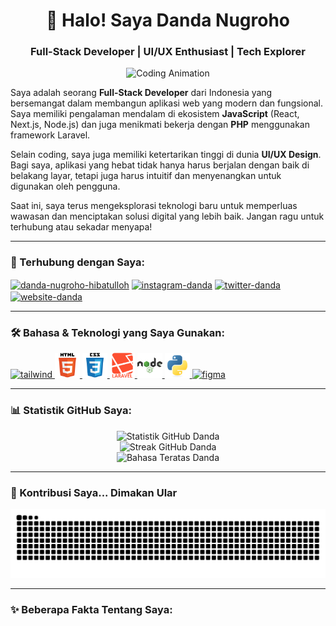 <h1 align="center">👋 Halo! Saya Danda Nugroho</h1>
<h3 align="center">Full-Stack Developer | UI/UX Enthusiast | Tech Explorer</h3>

<p align="center">
  <img src="https://media.giphy.com/media/gHGnWbaHdBmWg2Y37j/giphy.gif" alt="Coding Animation" width="600"/>
</p>

Saya adalah seorang **Full-Stack Developer** dari Indonesia yang bersemangat dalam membangun aplikasi web yang modern dan fungsional. Saya memiliki pengalaman mendalam di ekosistem **JavaScript** (React, Next.js, Node.js) dan juga menikmati bekerja dengan **PHP** menggunakan framework Laravel.

Selain coding, saya juga memiliki ketertarikan tinggi di dunia **UI/UX Design**. Bagi saya, aplikasi yang hebat tidak hanya harus berjalan dengan baik di belakang layar, tetapi juga harus intuitif dan menyenangkan untuk digunakan oleh pengguna.

Saat ini, saya terus mengeksplorasi teknologi baru untuk memperluas wawasan dan menciptakan solusi digital yang lebih baik. Jangan ragu untuk terhubung atau sekadar menyapa!

---

### 🔗 Terhubung dengan Saya:

<p align="left">
  <a href="https://www.linkedin.com/in/danda-nugroho-hibatulloh/" target="blank"><img align="center" src="https://raw.githubusercontent.com/rahuldkjain/github-profile-readme-generator/master/src/images/icons/Social/linkedin.svg" alt="danda-nugroho-hibatulloh" height="30" width="40" /></a>
  <a href="#" target="blank"><img align="center" src="https://raw.githubusercontent.com/rahuldkjain/github-profile-readme-generator/master/src/images/icons/Social/instagram.svg" alt="instagram-danda" height="30" width="40" /></a>
  <a href="#" target="blank"><img align="center" src="https://raw.githubusercontent.com/rahuldkjain/github-profile-readme-generator/master/src/images/icons/Social/twitter.svg" alt="twitter-danda" height="30" width="40" /></a>
  <a href="#" target="blank"><img align="center" src="https://raw.githubusercontent.com/rahuldkjain/github-profile-readme-generator/master/src/images/icons/Social/website.svg" alt="website-danda" height="30" width="40" /></a>
</p>

---

### 🛠️ Bahasa & Teknologi yang Saya Gunakan:

<p align="left">
  <a href="https://tailwindcss.com/" target="_blank" rel="noreferrer"> <img src="https://www.vectorlogo.zone/logos/tailwindcss/tailwindcss-icon.svg" alt="tailwind" width="40" height="40"/> </a>
  <a href="https://www.w3.org/html/" target="_blank" rel="noreferrer"> <img src="https://raw.githubusercontent.com/devicons/devicon/master/icons/html5/html5-original-wordmark.svg" alt="html5" width="40" height="40"/> </a> 
  <a href="https://www.w3schools.com/css/" target="_blank" rel="noreferrer"> <img src="https://raw.githubusercontent.com/devicons/devicon/master/icons/css3/css3-original-wordmark.svg" alt="css3" width="40" height="40"/> </a> 
  <a href="https://laravel.com/" target="_blank" rel="noreferrer"> <img src="https://raw.githubusercontent.com/devicons/devicon/master/icons/laravel/laravel-plain-wordmark.svg" alt="laravel" width="40" height="40"/> </a>
  <a href="https://nodejs.org" target="_blank" rel="noreferrer"> <img src="https://raw.githubusercontent.com/devicons/devicon/master/icons/nodejs/nodejs-original-wordmark.svg" alt="nodejs" width="40" height="40"/> </a>
  <a href="https://www.python.org" target="_blank" rel="noreferrer"> <img src="https://raw.githubusercontent.com/devicons/devicon/master/icons/python/python-original.svg" alt="python" width="40" height="40"/> </a>
  <a href="https://www.figma.com/" target="_blank" rel="noreferrer"> <img src="https://www.vectorlogo.zone/logos/figma/figma-icon.svg" alt="figma" width="40" height="40"/> </a>
</p>

---

### 📊 Statistik GitHub Saya:

<p align="center">
  <img src="https://github-readme-stats.vercel.app/api?username=NgrhDn&show_icons=true&include_all_commits=true&count_private=true&theme=synthwave" alt="Statistik GitHub Danda" />
  <br/>
  <img src="https://github-readme-streak-stats.herokuapp.com?user=NgrhDn&theme=synthwave" alt="Streak GitHub Danda" />
  <br/>
  <img src="https://github-readme-stats.vercel.app/api/top-langs?username=NgrhDn&show_icons=true&theme=synthwave&layout=compact" alt="Bahasa Teratas Danda" />
</p>

---

### 🐍 Kontribusi Saya... Dimakan Ular

<div align="center">
  <picture>
    <source media="(prefers-color-scheme: dark)" srcset="https://raw.githubusercontent.com/NgrhDn/NgrhDn/output/github-contribution-grid-snake-dark.svg">
    <source media="(prefers-color-scheme: light)" srcset="https://raw.githubusercontent.com/NgrhDn/NgrhDn/output/github-contribution-grid-snake.svg">
    <img alt="github contribution grid snake animation" src="https://raw.githubusercontent.com/NgrhDn/NgrhDn/output/github-contribution-grid-snake.svg">
  </picture>
</div>

---

### ✨ Beberapa Fakta Tentang Saya:
